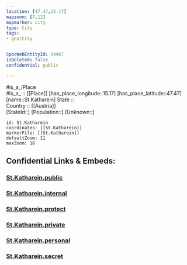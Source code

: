 ```yaml
---
location: [47.47,15.17] 
mapzoom: [7,12] 
mapmarker: city 
type: City
tags:
- geo/City


SpocWebEntityId: 34467
isDeleted: false
confidential: public

---
```

#is_a_/Place  
#is_a_ :: [[Place]] 
[has_place_longitude::15.17] 
[has_place_latitude::47.47] 
[name::St.Katharein] 
State ::  
Country :: [[Austria]]  
[StateId::] 
[Population::] 
[Unknown::] 


```leaflet
id: St.Katharein
coordinates: [[St.Katharein]] 
markerFile: [[St.Katharein]] 
defaultZoom: 11 
maxZoom: 18
```


## Confidential Links & Embeds: 

### [St.Katharein.public](/_public/\Earth\Continent\Europe\Europe~Central\Austria\Austrias_States\Steiermark\CitySt.Katharein.public.md) 

### [St.Katharein.internal](/_internal/\Earth\Continent\Europe\Europe~Central\Austria\Austrias_States\Steiermark\CitySt.Katharein.internal.md) 

### [St.Katharein.protect](/_protect/\Earth\Continent\Europe\Europe~Central\Austria\Austrias_States\Steiermark\CitySt.Katharein.protect.md) 

### [St.Katharein.private](/_private/\Earth\Continent\Europe\Europe~Central\Austria\Austrias_States\Steiermark\CitySt.Katharein.private.md) 

### [St.Katharein.personal](/_personal/\Earth\Continent\Europe\Europe~Central\Austria\Austrias_States\Steiermark\CitySt.Katharein.personal.md) 

### [St.Katharein.secret](/_secret/\Earth\Continent\Europe\Europe~Central\Austria\Austrias_States\Steiermark\CitySt.Katharein.secret.md)

